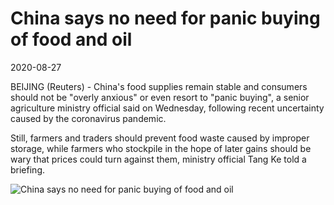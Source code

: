 # China says no need for panic buying of food and oil
2020-08-27

BEIJING (Reuters) - China's food supplies remain stable and consumers should not be "overly anxious" or even resort to "panic buying", a senior agriculture ministry official said on Wednesday, following recent uncertainty caused by the coronavirus pandemic.

Still, farmers and traders should prevent food waste caused by improper storage, while farmers who stockpile in the hope of later gains should be wary that prices could turn against them, ministry official Tang Ke told a briefing.

![China says no need for panic buying of food and oil](https://s.yimg.com/ny/api/res/1.2/86C06TIYTSi2fTMwioW4PA--/YXBwaWQ9aGlnaGxhbmRlcjt3PTk2MDtoPTY4MS42/https://s.yimg.com/uu/api/res/1.2/Zbe24Ab4XtHJx.jgd_Yu9w--~B/aD01Njg7dz04MDA7YXBwaWQ9eXRhY2h5b24-/https://media.zenfs.com/en-US/reuters.com/168684fb496a8480fd00b15e86581959)
